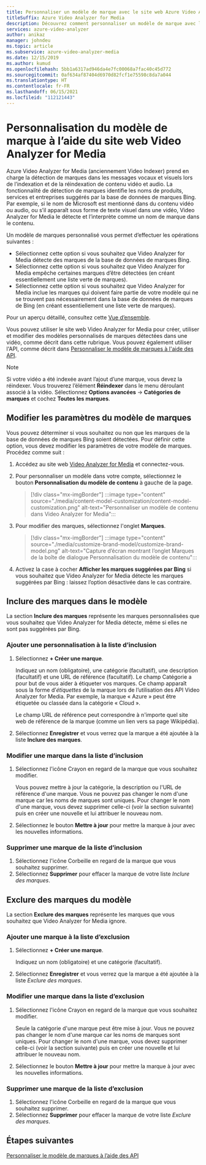 ```yaml
---
title: Personnaliser un modèle de marque avec le site web Azure Video Analyzer for Media (anciennement Video Indexer)
titleSuffix: Azure Video Analyzer for Media
description: Découvrez comment personnaliser un modèle de marque avec le site web Azure Video Analyzer for Media (anciennement Video Indexer).
services: azure-video-analyzer
author: anikaz
manager: johndeu
ms.topic: article
ms.subservice: azure-video-analyzer-media
ms.date: 12/15/2019
ms.author: kumud
ms.openlocfilehash: 5bb1a6317ad946da4e7fc00068a7fac40c45d772
ms.sourcegitcommit: 0af634af87404d6970d82fcf1e75598c8da7a044
ms.translationtype: HT
ms.contentlocale: fr-FR
ms.lasthandoff: 06/15/2021
ms.locfileid: "112121443"
---
```

# <a name="customize-a-brands-model-with-the-video-analyzer-for-media-website"></a>Personnalisation du modèle de marque à l’aide du site web Video Analyzer for Media

Azure Video Analyzer for Media (anciennement Video Indexer) prend en charge la détection de marques dans les messages vocaux et visuels lors de l’indexation et de la réindexation de contenu vidéo et audio. La fonctionnalité de détection de marques identifie les noms de produits, services et entreprises suggérés par la base de données de marques Bing. Par exemple, si le nom de Microsoft est mentionné dans du contenu vidéo ou audio, ou s’il apparaît sous forme de texte visuel dans une vidéo, Video Analyzer for Media le détecte et l’interprète comme un nom de marque dans le contenu.

Un modèle de marques personnalisé vous permet d’effectuer les opérations suivantes :

- Sélectionnez cette option si vous souhaitez que Video Analyzer for Media détecte des marques de la base de données de marques Bing.
- Sélectionnez cette option si vous souhaitez que Video Analyzer for Media empêche certaines marques d’être détectées (en créant essentiellement une liste verte de marques).
- Sélectionnez cette option si vous souhaitez que Video Analyzer for Media inclue les marques qui doivent faire partie de votre modèle qui ne se trouvent pas nécessairement dans la base de données de marques de Bing (en créant essentiellement une liste verte de marques).

Pour un aperçu détaillé, consultez cette [Vue d’ensemble](customize-brands-model-overview.md).

Vous pouvez utiliser le site web Video Analyzer for Media pour créer, utiliser et modifier des modèles personnalisés de marques détectées dans une vidéo, comme décrit dans cette rubrique. Vous pouvez également utiliser l'API, comme décrit dans [Personnaliser le modèle de marques à l'aide des API](customize-brands-model-with-api.md).

> [!NOTE]
> Si votre vidéo a été indexée avant l’ajout d’une marque, vous devez la réindexer. Vous trouverez l’élément **Réindexer** dans le menu déroulant associé à la vidéo. Sélectionnez **Options avancées** -> **Catégories de marques** et cochez **Toutes les marques**.

## <a name="edit-brands-model-settings"></a>Modifier les paramètres du modèle de marques

Vous pouvez déterminer si vous souhaitez ou non que les marques de la base de données de marques Bing soient détectées. Pour définir cette option, vous devez modifier les paramètres de votre modèle de marques. Procédez comme suit :

1. Accédez au site web [Video Analyzer for Media](https://www.videoindexer.ai/) et connectez-vous.
1. Pour personnaliser un modèle dans votre compte, sélectionnez le bouton **Personnalisation du modèle de contenu** à gauche de la page.

    > [!div class="mx-imgBorder"]
    > :::image type="content" source="./media/content-model-customization/content-model-customization.png" alt-text="Personnaliser un modèle de contenu dans Video Analyzer for Media":::
1. Pour modifier des marques, sélectionnez l'onglet **Marques**.

    > [!div class="mx-imgBorder"]
    > :::image type="content" source="./media/customize-brand-model/customize-brand-model.png" alt-text="Capture d’écran montrant l’onglet Marques de la boîte de dialogue Personnalisation du modèle de contenu":::
1. Activez la case à cocher **Afficher les marques suggérées par Bing** si vous souhaitez que Video Analyzer for Media détecte les marques suggérées par Bing : laissez l’option désactivée dans le cas contraire.

## <a name="include-brands-in-the-model"></a>Inclure des marques dans le modèle

La section **Inclure des marques** représente les marques personnalisées que vous souhaitez que Video Analyzer for Media détecte, même si elles ne sont pas suggérées par Bing.  

### <a name="add-a-brand-to-include-list"></a>Ajouter une personnalisation à la liste d’inclusion

1. Sélectionnez **+ Créer une marque**.

    Indiquez un nom (obligatoire), une catégorie (facultatif), une description (facultatif) et une URL de référence (facultatif).
    Le champ Catégorie a pour but de vous aider à étiqueter vos marques. Ce champ apparaît sous la forme d’*étiquettes* de la marque lors de l’utilisation des API Video Analyzer for Media. Par exemple, la marque « Azure » peut être étiquetée ou classée dans la catégorie « Cloud ».

    Le champ URL de référence peut correspondre à n'importe quel site web de référence de la marque (comme un lien vers sa page Wikipédia).

2. Sélectionnez **Enregistrer** et vous verrez que la marque a été ajoutée à la liste **Inclure des marques**.

### <a name="edit-a-brand-on-the-include-list"></a>Modifier une marque dans la liste d’inclusion

1. Sélectionnez l'icône Crayon en regard de la marque que vous souhaitez modifier.

    Vous pouvez mettre à jour la catégorie, la description ou l'URL de référence d'une marque. Vous ne pouvez pas changer le nom d'une marque car les noms de marques sont uniques. Pour changer le nom d'une marque, vous devez supprimer celle-ci (voir la section suivante) puis en créer une nouvelle et lui attribuer le nouveau nom.

2. Sélectionnez le bouton **Mettre à jour** pour mettre la marque à jour avec les nouvelles informations.

### <a name="delete-a-brand-on-the-include-list"></a>Supprimer une marque de la liste d’inclusion

1. Sélectionnez l'icône Corbeille en regard de la marque que vous souhaitez supprimer.
2. Sélectionnez **Supprimer** pour effacer la marque de votre liste *Inclure des marques*.

## <a name="exclude-brands-from-the-model"></a>Exclure des marques du modèle

La section **Exclure des marques** représente les marques que vous souhaitez que Video Analyzer for Media ignore.

### <a name="add-a-brand-to-exclude-list"></a>Ajouter une marque à la liste d’exclusion

1. Sélectionnez **+ Créer une marque**.

    Indiquez un nom (obligatoire) et une catégorie (facultatif).

2. Sélectionnez **Enregistrer** et vous verrez que la marque a été ajoutée à la liste *Exclure des marques*.

### <a name="edit-a-brand-on-the-exclude-list"></a>Modifier une marque dans la liste d’exclusion

1. Sélectionnez l'icône Crayon en regard de la marque que vous souhaitez modifier.

    Seule la catégorie d'une marque peut être mise à jour. Vous ne pouvez pas changer le nom d'une marque car les noms de marques sont uniques. Pour changer le nom d'une marque, vous devez supprimer celle-ci (voir la section suivante) puis en créer une nouvelle et lui attribuer le nouveau nom.

2. Sélectionnez le bouton **Mettre à jour** pour mettre la marque à jour avec les nouvelles informations.

### <a name="delete-a-brand-on-the-exclude-list"></a>Supprimer une marque de la liste d’exclusion

1. Sélectionnez l'icône Corbeille en regard de la marque que vous souhaitez supprimer.
2. Sélectionnez **Supprimer** pour effacer la marque de votre liste *Exclure des marques*.

## <a name="next-steps"></a>Étapes suivantes

[Personnaliser le modèle de marques à l’aide des API](customize-brands-model-with-api.md)
